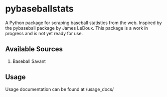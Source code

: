 # pybaseballstats

A Python package for scraping baseball statistics from the web. Inspired by the pybaseball package by James LeDoux. This package is a work in progress and is not yet ready for use.

## Available Sources

1. Baseball Savant

## Usage

Usage documentation can be found at /usage_docs/
